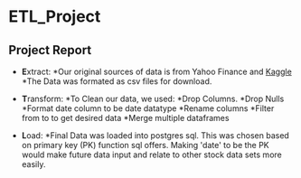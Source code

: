 # ETL_Project
## Project Report
* **E**xtract: 
        *Our original sources of data is from Yahoo Finance and [Kaggle](https://www.kaggle.com/)
        *The Data was formated as csv files for download.
* **T**ransform: 
        *To Clean our data, we used:
                *Drop Columns. 
                *Drop Nulls
                *Format date column to be date datatype
                *Rename columns
                *Filter from <date> to <date> to get desired data
                *Merge multiple dataframes
                
* **L**oad: 
        *Final Data was loaded into postgres sql. This was chosen based on primary key (PK) function sql offers. Making 'date' to be the PK would make future data input and relate to other stock data sets more easily. 
